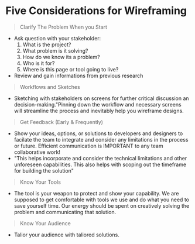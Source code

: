 # Five Considerations for Wireframing 
> Clarify The Problem When you Start
- Ask question with your stakeholder:
    1. What is the project?
    2. What problem is it solving?
    3. How do we know its a problem?
    4. Who is it for?
    5. Where is this page or tool going to live?
- Review and gain informations from previous research

> Workflows and Sketches
- Sketching with stakeholders on screens for further critical discussion an decision-making."Pinning down the workflow and necessary screens will streamline the process and inevitably help you wireframe designs. 

> Get Feedback (Early & Frequently)
-  Show your ideas, options, or solutions to developers and designers to facilate the team to integrate and consider any limitations in the process or future. Efficient communication is IMPORTANT to any team collaborative work!
- "This helps incorporate and consider the technical limitations and other unforeseen capabilities. This also helps with scoping out the timeframe for building the solution"

> Know Your Tools
- The tool is your weapon to protect and show your capability. We are supposed to get comfortable with tools we use and do what you need to save yourself time. Our energy should be spent on creatively solving the problem and communicating that solution.

> Know Your Audience
- Talior your audience with taliored solutions. 






